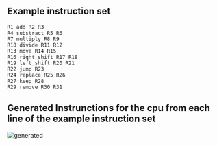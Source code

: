 ## Example instruction set 
    R1 add R2 R3
    R4 substract R5 R6
    R7 multiply R8 R9
    R10 divide R11 R12
    R13 move R14 R15
    R16 right_shift R17 R18
    R19 left_shift R20 R21
    R22 jump R23
    R24 replace R25 R26
    R27 keep R28
    R29 remove R30 R31
## Generated Instrunctions for the cpu from each line of the example instruction set

![generated](https://github.com/CHIRANJEET1729DAS/CHACHA_32-bit-computer/blob/main/Chacha_Assembly%20and%20Instruction%20set/generated.png)

